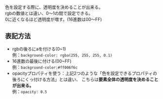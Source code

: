 色を設定する際に、透明度を決めることが出来る。  
rgbの数値とは違い、0～1の間で設定できる。  
0に近くなるほど透明度が増す。(16進数は00～FF)

## 表記方法
- rgbの後ろにaを付ける(0~1)  
  例：`background-color: rgba(255, 255, 255, 0.1)`
- 16進数の最後に付ける(00~FF)  
  例：`background-color:#ff006f6c`
- opacityプロパティを使う：上記2つのような「色を設定できるプロパティの後ろにくっ付ける方法」とは違い、
  こちらは**要素全体の透明度を決めることが出来る。**  
  例：`opacity: 0.5`
